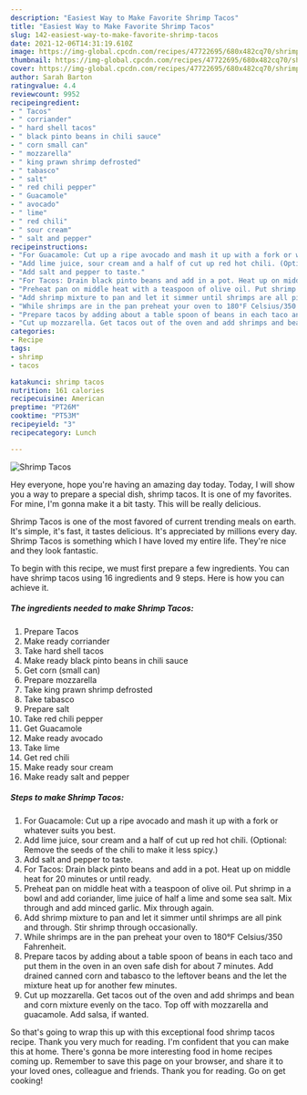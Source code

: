```yaml
---
description: "Easiest Way to Make Favorite Shrimp Tacos"
title: "Easiest Way to Make Favorite Shrimp Tacos"
slug: 142-easiest-way-to-make-favorite-shrimp-tacos
date: 2021-12-06T14:31:19.610Z
image: https://img-global.cpcdn.com/recipes/47722695/680x482cq70/shrimp-tacos-recipe-main-photo.jpg
thumbnail: https://img-global.cpcdn.com/recipes/47722695/680x482cq70/shrimp-tacos-recipe-main-photo.jpg
cover: https://img-global.cpcdn.com/recipes/47722695/680x482cq70/shrimp-tacos-recipe-main-photo.jpg
author: Sarah Barton
ratingvalue: 4.4
reviewcount: 9952
recipeingredient:
- " Tacos"
- " corriander"
- " hard shell tacos"
- " black pinto beans in chili sauce"
- " corn small can"
- " mozzarella"
- " king prawn shrimp defrosted"
- " tabasco"
- " salt"
- " red chili pepper"
- " Guacamole"
- " avocado"
- " lime"
- " red chili"
- " sour cream"
- " salt and pepper"
recipeinstructions:
- "For Guacamole: Cut up a ripe avocado and mash it up with a fork or whatever suits you best."
- "Add lime juice, sour cream and a half of cut up red hot chili. (Optional: Remove the seeds of the chili to make it less spicy.)"
- "Add salt and pepper to taste."
- "For Tacos: Drain black pinto beans and add in a pot. Heat up on middle heat for 20 minutes or until ready."
- "Preheat pan on middle heat with a teaspoon of olive oil. Put shrimp in a bowl and add coriander, lime juice of half a lime and some sea salt. Mix through and add minced garlic. Mix through again."
- "Add shrimp mixture to pan and let it simmer until shrimps are all pink and through. Stir shrimp through occasionally."
- "While shrimps are in the pan preheat your oven to 180°F Celsius/350 Fahrenheit."
- "Prepare tacos by adding about a table spoon of beans in each taco and put them in the oven in an oven safe dish for about 7 minutes. Add drained canned corn and tabasco to the leftover beans and the let the mixture heat up for another few minutes."
- "Cut up mozzarella. Get tacos out of the oven and add shrimps and bean and corn mixture evenly on the taco. Top off with mozzarella and guacamole. Add salsa, if wanted."
categories:
- Recipe
tags:
- shrimp
- tacos

katakunci: shrimp tacos 
nutrition: 161 calories
recipecuisine: American
preptime: "PT26M"
cooktime: "PT53M"
recipeyield: "3"
recipecategory: Lunch

---
```



![Shrimp Tacos](https://img-global.cpcdn.com/recipes/47722695/680x482cq70/shrimp-tacos-recipe-main-photo.jpg)

Hey everyone, hope you're having an amazing day today. Today, I will show you a way to prepare a special dish, shrimp tacos. It is one of my favorites. For mine, I'm gonna make it a bit tasty. This will be really delicious.



Shrimp Tacos is one of the most favored of current trending meals on earth. It's simple, it's fast, it tastes delicious. It's appreciated by millions every day. Shrimp Tacos is something which I have loved my entire life. They're nice and they look fantastic.


To begin with this recipe, we must first prepare a few ingredients. You can have shrimp tacos using 16 ingredients and 9 steps. Here is how you can achieve it.

<!--inarticleads1-->

##### The ingredients needed to make Shrimp Tacos:

1. Prepare  Tacos
1. Make ready  corriander
1. Take  hard shell tacos
1. Make ready  black pinto beans in chili sauce
1. Get  corn (small can)
1. Prepare  mozzarella
1. Take  king prawn shrimp defrosted
1. Take  tabasco
1. Prepare  salt
1. Take  red chili pepper
1. Get  Guacamole
1. Make ready  avocado
1. Take  lime
1. Get  red chili
1. Make ready  sour cream
1. Make ready  salt and pepper




<!--inarticleads2-->

##### Steps to make Shrimp Tacos:

1. For Guacamole: Cut up a ripe avocado and mash it up with a fork or whatever suits you best.
1. Add lime juice, sour cream and a half of cut up red hot chili. (Optional: Remove the seeds of the chili to make it less spicy.)
1. Add salt and pepper to taste.
1. For Tacos: Drain black pinto beans and add in a pot. Heat up on middle heat for 20 minutes or until ready.
1. Preheat pan on middle heat with a teaspoon of olive oil. Put shrimp in a bowl and add coriander, lime juice of half a lime and some sea salt. Mix through and add minced garlic. Mix through again.
1. Add shrimp mixture to pan and let it simmer until shrimps are all pink and through. Stir shrimp through occasionally.
1. While shrimps are in the pan preheat your oven to 180°F Celsius/350 Fahrenheit.
1. Prepare tacos by adding about a table spoon of beans in each taco and put them in the oven in an oven safe dish for about 7 minutes. Add drained canned corn and tabasco to the leftover beans and the let the mixture heat up for another few minutes.
1. Cut up mozzarella. Get tacos out of the oven and add shrimps and bean and corn mixture evenly on the taco. Top off with mozzarella and guacamole. Add salsa, if wanted.




So that's going to wrap this up with this exceptional food shrimp tacos recipe. Thank you very much for reading. I'm confident that you can make this at home. There's gonna be more interesting food in home recipes coming up. Remember to save this page on your browser, and share it to your loved ones, colleague and friends. Thank you for reading. Go on get cooking!
